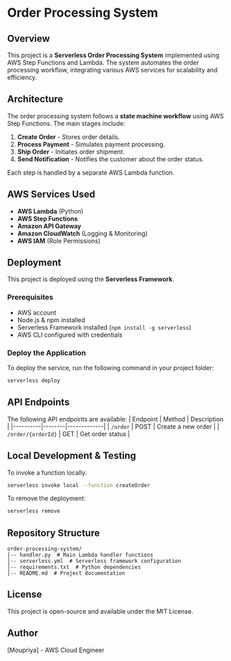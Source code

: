 # Order Processing System

## Overview
This project is a **Serverless Order Processing System** implemented using AWS Step Functions and Lambda. The system automates the order processing workflow, integrating various AWS services for scalability and efficiency.

## Architecture
The order processing system follows a **state machine workflow** using AWS Step Functions. The main stages include:
1. **Create Order** - Stores order details.
2. **Process Payment** - Simulates payment processing.
3. **Ship Order** - Initiates order shipment.
4. **Send Notification** - Notifies the customer about the order status.

Each step is handled by a separate AWS Lambda function.

## AWS Services Used
- **AWS Lambda** (Python)
- **AWS Step Functions**
- **Amazon API Gateway**
- **Amazon CloudWatch** (Logging & Monitoring)
- **AWS IAM** (Role Permissions)

## Deployment
This project is deployed using the **Serverless Framework**.

### Prerequisites
- AWS account
- Node.js & npm installed
- Serverless Framework installed (`npm install -g serverless`)
- AWS CLI configured with credentials

### Deploy the Application
To deploy the service, run the following command in your project folder:
```bash
serverless deploy
```

## API Endpoints
The following API endpoints are available:
| Endpoint | Method | Description |
|----------|--------|-------------|
| `/order` | POST | Create a new order |
| `/order/{orderId}` | GET | Get order status |

## Local Development & Testing
To invoke a function locally:
```bash
serverless invoke local --function createOrder
```
To remove the deployment:
```bash
serverless remove
```

## Repository Structure
```
order-processing-system/
│-- handler.py  # Main Lambda handler functions
│-- serverless.yml  # Serverless framework configuration
│-- requirements.txt  # Python dependencies
│-- README.md  # Project documentation
```

## License
This project is open-source and available under the MIT License.

## Author
[Moupriya] - AWS Cloud Engineer

